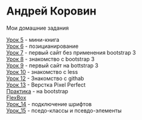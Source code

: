 # Андрей Коровин
Мои домашние задания

[Урок 5](https://akrvin.github.io/lesson_5/) - мини-книга  
[Урок 6](https://akrvin.github.io/lesson_6/) - позицианирование  
[Урок 7](https://akrvin.github.io/lesson_7/) - первый сайт без применения bootstrap 3  
[Урок 8](https://akrvin.github.io/lesson_8/) - знакомство с bootstrap 3  
[Урок 9](https://akrvin.github.io/lesson_9/) - первый сайт на bottstrap 3  
[Урок 10](https://akrvin.github.io/lesson_10/) - знакомство с less  
[Урок 12](https://akrvin.github.io/lesson_12/) - Знакомство с githab  
[Урок 13](https://akrvin.github.io/lesson_13/layout_using_flex_box/) - Верстка Pixel Perfect  
[Практика](https://akrvin.github.io/practice/layout_on_bootstrap/) - на bootstrap    
[FlexBox](https://akrvin.github.io/practice/layout_on_flex_box/)  
[Урок_14](https://akrvin.github.io/lesson_14/) - подключение шрифтов  
[Урок_15](https://akrvin.github.io/lesson_15/) - пседо-классы и псевдо-элементы
